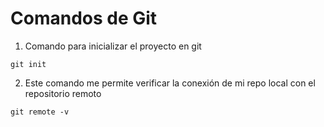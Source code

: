 # Comandos de Git
1. Comando para inicializar el proyecto en git
```
git init
```
2. Este comando me permite verificar la conexión de mi repo local con el repositorio remoto 
```
git remote -v

